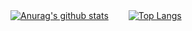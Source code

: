 [![Anurag's github stats](https://github-readme-stats.vercel.app/api?username=nobu0605)](https://github.com/nobu0605/github-readme-stats)　　 
[![Top Langs](https://github-readme-stats.vercel.app/api/top-langs/?username=nobu0605&layout=compact)](https://github.com/nobu0605/github-readme-stats)

